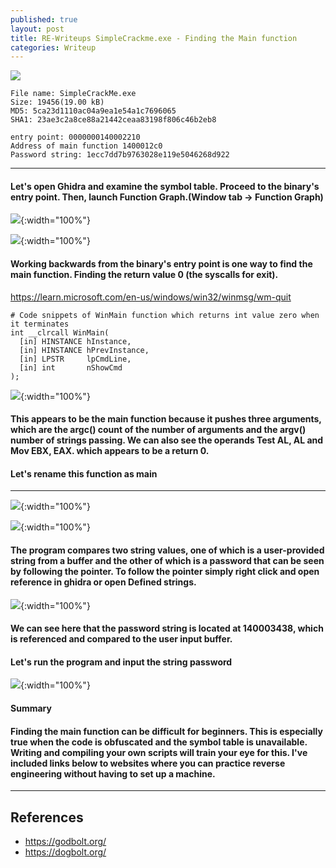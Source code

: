 ```yaml
---
published: true
layout: post
title: RE-Writeups SimpleCrackme.exe - Finding the Main function
categories: Writeup
---
```

![]({{site.baseurl}}/images/SimpleCrackme/cat.gif)

```
File name: SimpleCrackMe.exe
Size: 19456(19.00 kB)
MD5: 5ca23d1110ac04a9ea1e54a1c7696065
SHA1: 23ae3c2a8ce88a21442ceaa83198f806c46b2eb8

entry point: 0000000140002210
Address of main function 1400012c0
Password string: 1ecc7dd7b9763028e119e5046268d922
```

---
#### Let's open Ghidra and examine the symbol table. Proceed to the binary's entry point. Then, launch Function Graph.(Window tab -> Function Graph)

![]({{site.baseurl}}/images/SimpleCrackme/SimpleCrackme-1.png){:width="100%"}

![]({{site.baseurl}}/images/SimpleCrackme/SimpleCrackme-2.png){:width="100%"}

#### Working backwards from the binary's entry point is one way to find the main function. Finding the return value 0 (the syscalls for exit).
https://learn.microsoft.com/en-us/windows/win32/winmsg/wm-quit
```
# Code snippets of WinMain function which returns int value zero when it terminates
int __clrcall WinMain(
  [in] HINSTANCE hInstance,
  [in] HINSTANCE hPrevInstance,
  [in] LPSTR     lpCmdLine,
  [in] int       nShowCmd
);
```


![]({{site.baseurl}}/images/SimpleCrackme/SimpleCrackme-3.png){:width="100%"}

#### This appears to be the main function because it pushes three arguments, which are the argc() count of the number of arguments and the argv() number of strings passing. We can also see the operands Test AL, AL and Mov EBX, EAX. which appears to be a return 0.
#### Let's rename this function as main 
---

![]({{site.baseurl}}/images/SimpleCrackme/SimpleCrackme-5.png){:width="100%"}

![]({{site.baseurl}}/images/SimpleCrackme/SimpleCrackme-6.png){:width="100%"}
#### The program compares two string values, one of which is a user-provided string from a buffer and the other of which is a password that can be seen by following the pointer. To follow the pointer simply right click and open reference in ghidra or open Defined strings. 
![]({{site.baseurl}}/images/SimpleCrackme/SimpleCrackme-7.png){:width="100%"}
#### We can see here that the password string is located at 140003438, which is referenced and compared to the user input buffer.
#### Let's run the program and input the string password 
![]({{site.baseurl}}/images/SimpleCrackme/SimpleCrackme-8.png){:width="100%"}

#### Summary 
#### Finding the main function can be difficult for beginners. This is especially true when the code is obfuscated and the symbol table is unavailable. Writing and compiling your own scripts will train your eye for this. I've included links below to websites where you can practice reverse engineering without having to set up a machine.

---
## References
-  https://godbolt.org/
- https://dogbolt.org/
